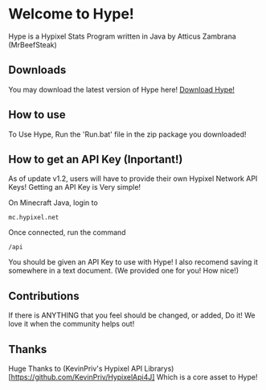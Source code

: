 # Welcome to Hype!

Hype is a Hypixel Stats Program written in Java by Atticus Zambrana (MrBeefSteak)

## Downloads

You may download the latest version of Hype here!
[Download Hype!](https://github.com/angusbeefsteak/Hype/releases)

## How to use

To Use Hype, Run the 'Run.bat' file in the zip package you downloaded!

## How to get an API Key (Inportant!)

As of update v1.2, users will have to provide their own Hypixel Network API Keys! Getting an API Key is Very simple!

On Minecraft Java, login to
```
mc.hypixel.net
```

Once connected, run the command 
```
/api
```

You should be given an API Key to use with Hype! I also recomend saving it somewhere in a text document. (We provided one for you! How nice!)

## Contributions

If there is ANYTHING that you feel should be changed, or added, Do it! We love it when the community helps out!

## Thanks

Huge Thanks to (KevinPriv's Hypixel API Librarys)[https://github.com/KevinPriv/HypixelApi4J] Which is a core asset to Hype!